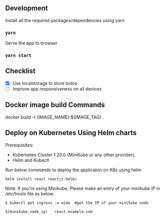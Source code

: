## Development

Install all the required packages/dependencies using yarn

### `yarn`

Serve the app to browser

### `yarn start`

## Checklist

- [x] Use localstorage to store todos
- [ ] Improve app responsiveness on all devices

## Docker image build Commands

docker build -t {IMAGE_NAME}:${IMAGE_TAG} .


## Deploy on Kubernetes Using Helm charts

Prerequisites:

- Kubernetes Cluster 1.20.0 (MiniKube or any other provider).
- Helm and Kubectl

Run below commands to deploy the applicaton on K8s using helm

```
helm install react reactjs-helm/
```

Note: If you're using Minikube, Please make an entry of your minikube IP in /etc/hosts file as below:
```
$ kubectl get ingress -o wide  #get the IP of your minikube node

$(minikube_node_ip)   react.example.com
```
